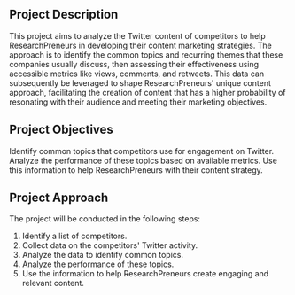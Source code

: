 ## Project Description

This project aims to analyze the Twitter content of competitors to help ResearchPreneurs in developing their content marketing strategies. The approach is to identify the common topics and recurring themes that these companies usually discuss, then assessing their effectiveness using accessible metrics like views, comments, and retweets. This data can subsequently be leveraged to shape ResearchPreneurs' unique content approach, facilitating the creation of content that has a higher probability of resonating with their audience and meeting their marketing objectives.

## Project Objectives

Identify common topics that competitors use for engagement on Twitter.
Analyze the performance of these topics based on available metrics.
Use this information to help ResearchPreneurs with their content strategy.

## Project Approach
The project will be conducted in the following steps:
1. Identify a list of competitors.
2. Collect data on the competitors' Twitter activity.
3. Analyze the data to identify common topics.
4. Analyze the performance of these topics.
4. Use the information to help ResearchPreneurs create engaging and relevant content.